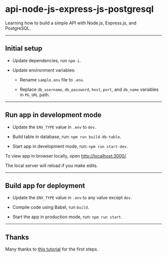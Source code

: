 # api-node-js-express-js-postgresql

Learning how to build a simple API with Node.js, Express.js, and PostgreSQL.

---

## Initial setup

* Update dependencies, run `npm i`.

* Update environment variables:

	* Rename `sample.env` file to `.env`.

	* Replace `db_username`, `db_password`, `host`, `port`, and `db_name` variables in `PG_URL` path.

---

## Run app in development mode

* Update the `ENV_TYPE` value in `.env` to `dev`.

* Build table in database, run: `npm run build-db-table`.

* Start app in development mode, run: `npm run start-dev`.

To view app in browser locally, open [http://localhost:3000/](http://localhost:3000/).

The local server will reload if you make edits.

---

## Build app for deployment

* Update the `ENV_TYPE` value in `.env` to any value except `dev`.

* Compile code using Babel, run `build`.

* Start the app in production mode, run: `npm run start`.

---

## Thanks

Many thanks to [this tutorial](https://www.codementor.io/olawalealadeusi896/building-a-simple-api-with-nodejs-expressjs-and-postgresql-db-masuu56t7) for the first steps.
